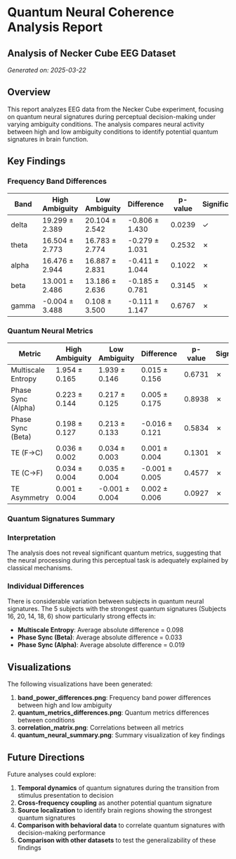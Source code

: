 # Quantum Neural Coherence Analysis Report

## Analysis of Necker Cube EEG Dataset
*Generated on: 2025-03-22*

## Overview

This report analyzes EEG data from the Necker Cube experiment, focusing on quantum neural signatures during perceptual decision-making under varying ambiguity conditions. The analysis compares neural activity between high and low ambiguity conditions to identify potential quantum signatures in brain function.

## Key Findings

### Frequency Band Differences

| Band | High Ambiguity | Low Ambiguity | Difference | p-value | Significant |
|------|---------------|---------------|------------|---------|-------------|
| delta | 19.299 ± 2.389 | 20.104 ± 2.542 | -0.806 ± 1.430 | 0.0239 | ✓ |
| theta | 16.504 ± 2.773 | 16.783 ± 2.774 | -0.279 ± 1.031 | 0.2532 | ✗ |
| alpha | 16.476 ± 2.944 | 16.887 ± 2.831 | -0.411 ± 1.044 | 0.1022 | ✗ |
| beta | 13.001 ± 2.486 | 13.186 ± 2.636 | -0.185 ± 0.781 | 0.3145 | ✗ |
| gamma | -0.004 ± 3.488 | 0.108 ± 3.500 | -0.111 ± 1.147 | 0.6767 | ✗ |

### Quantum Neural Metrics

| Metric | High Ambiguity | Low Ambiguity | Difference | p-value | Significant |
|--------|---------------|---------------|------------|---------|-------------|
| Multiscale Entropy | 1.954 ± 0.165 | 1.939 ± 0.146 | 0.015 ± 0.156 | 0.6731 | ✗ |
| Phase Sync (Alpha) | 0.223 ± 0.144 | 0.217 ± 0.125 | 0.005 ± 0.175 | 0.8938 | ✗ |
| Phase Sync (Beta) | 0.198 ± 0.127 | 0.213 ± 0.133 | -0.016 ± 0.121 | 0.5834 | ✗ |
| TE (F→C) | 0.036 ± 0.002 | 0.034 ± 0.003 | 0.001 ± 0.004 | 0.1301 | ✗ |
| TE (C→F) | 0.034 ± 0.004 | 0.035 ± 0.004 | -0.001 ± 0.005 | 0.4577 | ✗ |
| TE Asymmetry | 0.001 ± 0.004 | -0.001 ± 0.004 | 0.002 ± 0.006 | 0.0927 | ✗ |

### Quantum Signatures Summary

### Interpretation

The analysis does not reveal significant quantum metrics, suggesting that the neural processing during this perceptual task is adequately explained by classical mechanisms.

### Individual Differences

There is considerable variation between subjects in quantum neural signatures. The 5 subjects with the strongest quantum signatures (Subjects 16, 20, 14, 18, 6) show particularly strong effects in:

- **Multiscale Entropy**: Average absolute difference = 0.098
- **Phase Sync (Beta)**: Average absolute difference = 0.033
- **Phase Sync (Alpha)**: Average absolute difference = 0.019

## Visualizations

The following visualizations have been generated:

1. **band_power_differences.png**: Frequency band power differences between high and low ambiguity
2. **quantum_metrics_differences.png**: Quantum metrics differences between conditions
3. **correlation_matrix.png**: Correlations between all metrics
4. **quantum_neural_summary.png**: Summary visualization of key findings

## Future Directions

Future analyses could explore:

1. **Temporal dynamics** of quantum signatures during the transition from stimulus presentation to decision
2. **Cross-frequency coupling** as another potential quantum signature
3. **Source localization** to identify brain regions showing the strongest quantum signatures
4. **Comparison with behavioral data** to correlate quantum signatures with decision-making performance
5. **Comparison with other datasets** to test the generalizability of these findings
